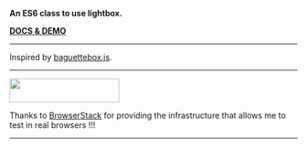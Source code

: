 **An ES6 class to use lightbox.**

[__DOCS & DEMO__](https://amstramgram75.github.io/Amstramgram-Gallery/)

___
Inspired by <a href="https://feimosi.github.io/baguetteBox.js/" target="_blanck">baguettebox.js</a>.
___
<a href="https://www.browserstack.com/" target="_blank">
  <img src="https://live.browserstack.com/images/opensource/browserstack-logo.svg" width="192px" height="42px">
</a>



Thanks to <a href="https://www.browserstack.com/" target="_blank">BrowserStack</a> for providing the infrastructure that allows me to test in real browsers !!!
___